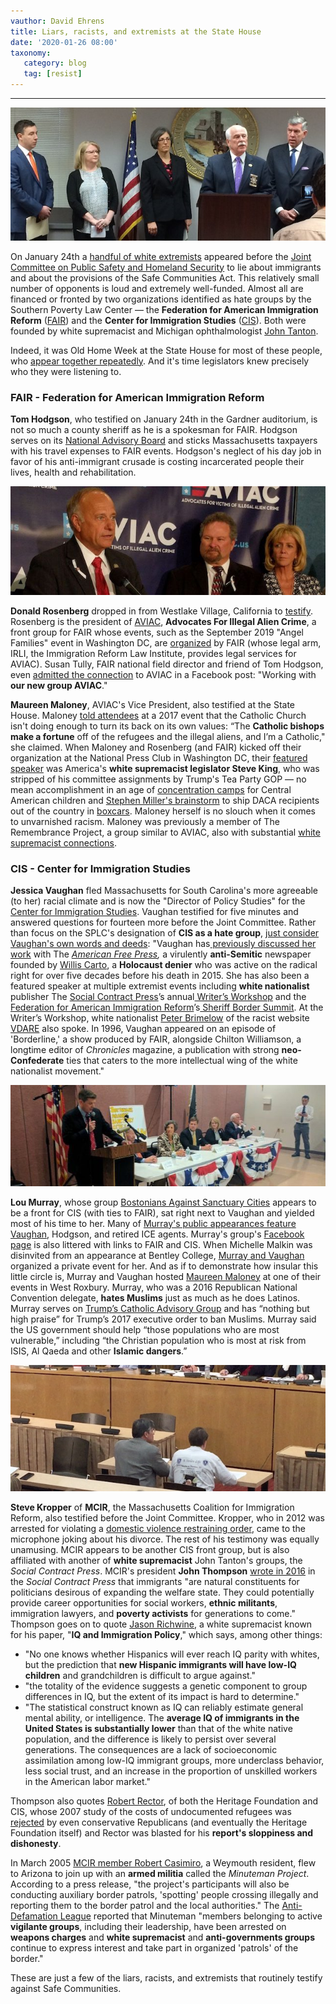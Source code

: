 ```yaml
---
vauthor: David Ehrens
title: Liars, racists, and extremists at the State House
date: '2020-01-26 08:00'
taxonomy:
   category: blog
   tag: [resist]
---
```

---

![](usual-suspects.jpg)

On January 24th a [handful of white extremists](https://newbostonpost.com/2017/05/25/counter-resistance-to-sanctuary-cities-forms-in-boston/) appeared before the [Joint Committee on Public Safety and Homeland Security](https://malegislature.gov/Committees/Detail/J22/191) to lie about immigrants and about the provisions of the Safe Communities Act. This relatively small number of opponents is loud and extremely well-funded. Almost all are financed or fronted by two organizations identified as hate groups by the Southern Poverty Law Center — the **Federation for American Immigration Reform** ([FAIR](https://www.fairus.org/)) and the **Center for Immigration Studies** ([CIS](https://www.fairus.org/)). Both were founded by white supremacist and Michigan ophthalmologist [John Tanton](https://www.splcenter.org/fighting-hate/extremist-files/individual/john-tanton).

Indeed, it was Old Home Week at the State House for most of these people, who [appear together repeatedly](https://www.wgbh.org/news/2017/05/24/local-news/panel-sets-out-make-case-against-sanctuary-cities-massachusetts). And it's time legislators knew precisely who they were listening to.

### FAIR - Federation for American Immigration Reform

**Tom Hodgson**, who testified on January 24th in the Gardner auditorium, is not so much a county sheriff as he is a spokesman for FAIR. Hodgson serves on its [National Advisory Board](https://www.fairus.org/about-fair/board-directors) and sticks Massachusetts taxpayers with his travel expenses to FAIR events. Hodgson's neglect of his day job in favor of his anti-immigrant crusade is costing incarcerated people their lives, health and rehabilitation.

![](aviac.jpg)

**Donald Rosenberg** dropped in from Westlake Village, California to [testify](https://newbostonpost.com/2020/01/25/sanctuary-state-bill-opponents-say-it-would-make-massachusetts-less-safe/). Rosenberg is the president of [AVIAC](https://www.aviac.us/about-us/the-board/), **Advocates For Illegal Alien Crime**, a front group for FAIR whose events, such as the September 2019 "Angel Families" event in Washington DC, are [organized](https://domhugs.org/aviac-comes-to-washington-dc/) by FAIR (whose legal arm, IRLI, the Immigration Reform Law Institute, provides legal services for AVIAC). Susan Tully, FAIR national field director and friend of Tom Hodgson, even [admitted the connection](https://www.splcenter.org/sites/default/files/hw_2018-05-21_blog.png) to AVIAC in a Facebook post: "Working with **our new group AVIAC**."

**Maureen Maloney**, AVIAC's Vice President, also testified at the State House. Maloney [told attendees](https://newbostonpost.com/2017/05/25/counter-resistance-to-sanctuary-cities-forms-in-boston/) at a 2017 event that the Catholic Church isn't doing enough to turn its back on its own values: “The **Catholic bishops make a fortune** off of the refugees and the illegal aliens, and I’m a Catholic," she claimed. When Maloney and Rosenberg (and FAIR) kicked off their organization at the National Press Club in Washington DC, their [featured speaker](https://dailycaller.com/2017/06/27/families-launch-advocacy-group-for-victims-of-illegal-alien-crime/) was America's **white supremacist legislator Steve King**, who was stripped of his committee assignments by Trump's Tea Party GOP — no mean accomplishment in an age of [concentration camps](https://nymag.com/intelligencer/2019/06/aoc-holocaust-why-migrant-detention-centers-are-concentration-camps-explained.html) for Central American children and [Stephen Miller's brainstorm](https://www.newsweek.com/stephen-miller-warned-undocumented-immigrants-will-replace-existing-demographics-leaked-1482174) to ship DACA recipients out of the country in [boxcars](https://www.newsweek.com/stephen-miller-warned-undocumented-immigrants-will-replace-existing-demographics-leaked-1482174). Maloney herself is no slouch when it comes to unvarnished racism. Maloney was previously a member of The Remembrance Project, a group similar to AVIAC, also with substantial [white supremacist connections](https://www.splcenter.org/fighting-hate/extremist-files/group/remembrance-project).

### CIS - Center for Immigration Studies

**Jessica Vaughan** fled Massachusetts for South Carolina's more agreeable (to her) racial climate and is now the "Director of Policy Studies" for the [Center for Immigration Studies](https://cis.org/Vaughan). Vaughan testified for five minutes and answered questions for fourteen more before the Joint Committee. Rather than focus on the SPLC's designation of **CIS as a hate group**, [just consider Vaughan's own words and deeds](https://www.splcenter.org/hatewatch/2017/10/02/meet-jessica-vaughan-anti-immigrant-movement%E2%80%99s-representative-tomorrow%E2%80%99s-senate-judiciary): "Vaughan has[ previously discussed her work](http://imagine2050.newcomm.org/2014/04/14/arpaio-to-anti-semitic-newspaper-i-dont-talk-i-take-action/) with The [*American Free Press*](https://www.splcenter.org/hatewatch/2017/05/23/more-occasional-crank-2012-times-center-immigration-studies-circulated-white-nationalist)*,* a virulently **anti-Semitic** newspaper founded by [Willis Carto](https://www.splcenter.org/hatewatch/2015/10/30/willis-carto-longtime-anti-semite-and-holocaust-denier-dies-aged-89), a **Holocaust denier** who was active on the radical right for over five decades before his death in 2015. She has also been a featured speaker at multiple extremist events including **white nationalist** publisher The [Social Contract Press](https://www.splcenter.org/fighting-hate/extremist-files/group/social-contract-press)’s annual[ Writer’s Workshop](http://imagine2050.newcomm.org/2012/10/11/anti-immigrant-leaders-and-white-nationalists-converge-on-capital-for-weekend-of-collaboration/) and the [Federation for American Immigration Reform](https://www.splcenter.org/fighting-hate/extremist-files/group/federation-american-immigration-reform)’s[ Sheriff Border Summit](http://imagine2050.newcomm.org/2015/09/24/fair-border-summit-to-introduce-sheriffs-nationwide-to-border-vigilante-group/). At the Writer’s Workshop, white nationalist [Peter Brimelow](https://www.splcenter.org/fighting-hate/extremist-files/individual/peter-brimelow) of the racist website [VDARE](https://www.splcenter.org/fighting-hate/extremist-files/group/vdare) also spoke. In 1996, Vaughan appeared on an episode of 'Borderline,' a show produced by FAIR, alongside Chilton Williamson, a longtime editor of *Chronicles* magazine, a publication with strong **neo-Confederate** ties that caters to the more intellectual wing of the white nationalist movement." 

![](bostonians.jpg)

**Lou Murray**, whose group [Bostonians Against Sanctuary Cities](https://www.facebook.com/Bostonians-Against-Sanctuary-Cities-285282965232759/) appears to be a front for CIS (with ties to FAIR), sat right next to Vaughan and yielded most of his time to her. Many of [Murray's public appearances feature Vaughan](https://www.youtube.com/watch?v=QJAsQkNpn50), Hodgson, and retired ICE agents. Murray's group's [Facebook page](https://www.facebook.com/Bostonians-Against-Sanctuary-Cities-285282965232759/) is also littered with links to FAIR and CIS. When Michelle Malkin was disinvited from an appearance at Bentley College, [Murray and Vaughan](https://www.realclearpolitics.com/articles/2020/01/15/cancel_culture_strikes_again_banned_in_maine_142155.html) organized a private event for her. And as if to demonstrate how insular this little circle is, Murray and Vaughan hosted [Maureen Maloney](https://roslindale.wickedlocal.com/news/20170608/commentary-mother-speaks-out-against-sanctuary-cities) at one of their events in West Roxbury. Murray, who was a 2016 Republican National Convention delegate, **hates Muslims** just as much as he does Latinos. Murray serves on [Trump’s Catholic Advisory Group](https://www.bostonglobe.com/metro/2017/01/28/trump-supporters-voice-support-for-his-immigration-order/uf3Je7sVY42xkOs9eD4KGM/story.html) and has “nothing but high praise” for Trump’s 2017 executive order to ban Muslims. Murray said the US government should help “those populations who are most vulnerable,” including “the Christian population who is most at risk from ISIS, Al Qaeda and other **Islamic dangers**.”

![](mcir.jpg)

**Steve Kropper** of **MCIR**, the Massachusetts Coalition for Immigration Reform, also testified before the Joint Committee. Kropper, who in 2012 was arrested for violating a [domestic violence restraining order](https://patch.com/massachusetts/lexington/police-log-restraining-order-violations-and-motorists62fd99dae7), came to the microphone joking about his divorce. The rest of his testimony was equally unamusing. MCIR appears to be another CIS front group, but is also affiliated with another of **white supremacist** John Tanton's groups, the *Social Contract Press*. MCIR's president **John Thompson** [wrote in 2016](https://www.thesocialcontract.com/artman2/publish/tsc_26_4/tsc-26-4-thompson.shtml) in the *Social Contract Press* that immigrants "are natural constituents for politicians desirous of expanding the welfare state. They could potentially provide career opportunities for social workers, **ethnic militants**, immigration lawyers, and **poverty activists** for generations to come." Thompson goes on to quote [Jason Richwine](https://en.wikipedia.org/wiki/Jason_Richwine), a white supremacist known for his paper, "**IQ and Immigration Policy**," which says, among other things:

- "No one knows whether Hispanics will ever reach IQ parity with whites, but the prediction that **new Hispanic immigrants will have low-IQ children** and grandchildren is difficult to argue against."
- "the totality of the evidence suggests a genetic component to group differences in IQ, but the extent of its impact is hard to determine."
- "The statistical construct known as IQ can reliably estimate general mental ability, or intelligence. The **average IQ of immigrants in the United States is substantially lower** than that of the white native population, and the difference is likely to persist over several generations. The consequences are a lack of socioeconomic assimilation among low-IQ immigrant groups, more underclass behavior, less social trust, and an increase in the proportion of unskilled workers in the American labor market."

Thompson also quotes [Robert Rector](https://www.splcenter.org/hatewatch/2013/05/08/co-author-new-immigration-study-says-latinos-not-intelligent), of both the Heritage Foundation and CIS, whose 2007 study of the costs of undocumented refugees was [rejected](https://www.factcheck.org/2010/07/hayworths-misleading-attack-on-immigration/) by even conservative Republicans (and eventually the Heritage Foundation itself) and Rector was blasted for his **report's sloppiness and dishonesty**.

In March 2005 [MCIR member Robert Casimiro](https://www.alipac.us/f12/weymouth-ma-resident-patrol-border-mmp-713/), a Weymouth resident, flew to Arizona to join up with an **armed militia** called the *Minuteman Project*. According to a press release, "the project's participants will also be conducting auxiliary border patrols, 'spotting' people crossing illegally and reporting them to the border patrol and the local authorities." The [Anti-Defamation League](https://www.adl.org/news/article/armed-vigilante-activities-in-arizona) reported that Minuteman "members belonging to active **vigilante groups**, including their leadership, have been arrested on **weapons charges** and **white supremacist** and **anti-governments groups** continue to express interest and take part in organized 'patrols' of the border."

These are just a few of the liars, racists, and extremists that routinely testify against Safe Communities.

